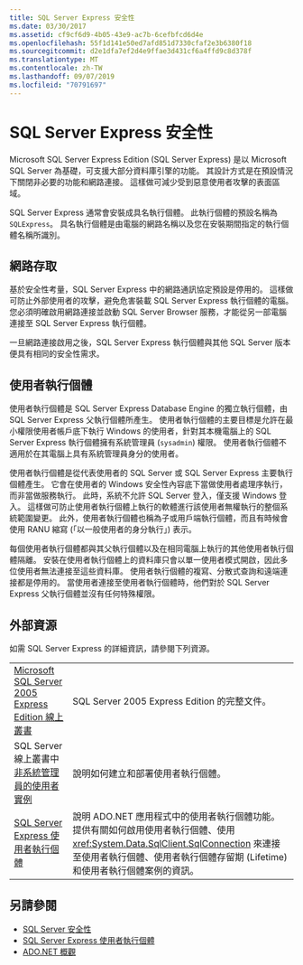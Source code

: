 ```yaml
---
title: SQL Server Express 安全性
ms.date: 03/30/2017
ms.assetid: cf9cf6d9-4b05-43e9-ac7b-6cefbfcd6d4e
ms.openlocfilehash: 55f1d141e50ed7afd851d7330cfaf2e3b6380f18
ms.sourcegitcommit: d2e1dfa7ef2d4e9ffae3d431cf6a4ffd9c8d378f
ms.translationtype: MT
ms.contentlocale: zh-TW
ms.lasthandoff: 09/07/2019
ms.locfileid: "70791697"
---
```

# <a name="sql-server-express-security"></a>SQL Server Express 安全性
Microsoft SQL Server Express Edition (SQL Server Express) 是以 Microsoft SQL Server 為基礎，可支援大部分資料庫引擎的功能。 其設計方式是在預設情況下關閉非必要的功能和網路連接。 這樣做可減少受到惡意使用者攻擊的表面區域。  
  
 SQL Server Express 通常會安裝成具名執行個體。 此執行個體的預設名稱為 `SQLExpress`。 具名執行個體是由電腦的網路名稱以及您在安裝期間指定的執行個體名稱所識別。  
  
## <a name="network-access"></a>網路存取  
 基於安全性考量，SQL Server Express 中的網路通訊協定預設是停用的。 這樣做可防止外部使用者的攻擊，避免危害裝載 SQL Server Express 執行個體的電腦。 您必須明確啟用網路連接並啟動 SQL Server Browser 服務，才能從另一部電腦連接至 SQL Server Express 執行個體。  
  
 一旦網路連接啟用之後，SQL Server Express 執行個體與其他 SQL Server 版本便具有相同的安全性需求。  
  
## <a name="user-instances"></a>使用者執行個體  
 使用者執行個體是 SQL Server Express Database Engine 的獨立執行個體，由 SQL Server Express 父執行個體所產生。 使用者執行個體的主要目標是允許在最小權限使用者帳戶底下執行 Windows 的使用者，針對其本機電腦上的 SQL Server Express 執行個體擁有系統管理員 (`sysadmin`) 權限。 使用者執行個體不適用於在其電腦上具有系統管理員身分的使用者。  
  
 使用者執行個體是從代表使用者的 SQL Server 或 SQL Server Express 主要執行個體產生。 它會在使用者的 Windows 安全性內容底下當做使用者處理序執行，而非當做服務執行。 此時，系統不允許 SQL Server 登入，僅支援 Windows 登入。 這樣做可防止使用者執行個體上執行的軟體進行該使用者無權執行的整個系統範圍變更。 此外，使用者執行個體也稱為子或用戶端執行個體，而且有時候會使用 RANU 縮寫 (「以一般使用者的身分執行」) 表示。  
  
 每個使用者執行個體都與其父執行個體以及在相同電腦上執行的其他使用者執行個體隔離。 安裝在使用者執行個體上的資料庫只會以單一使用者模式開啟，因此多位使用者無法連接至這些資料庫。 使用者執行個體的複寫、分散式查詢和遠端連接都是停用的。 當使用者連接至使用者執行個體時，他們對於 SQL Server Express 父執行個體並沒有任何特殊權限。  
  
## <a name="external-resources"></a>外部資源  
 如需 SQL Server Express 的詳細資訊，請參閱下列資源。  
  
|||  
|-|-|  
|[Microsoft SQL Server 2005 Express Edition 線上叢書](https://docs.microsoft.com/previous-versions/sql/sql-server-2005/ms165706(v=sql.90))|SQL Server 2005 Express Edition 的完整文件。|  
|SQL Server 線上叢書中[非系統管理員的使用者實例](https://docs.microsoft.com/previous-versions/sql/sql-server-2008/ms143684(v=sql.100))|說明如何建立和部署使用者執行個體。|  
|[SQL Server Express 使用者執行個體](sql-server-express-user-instances.md)|說明 ADO.NET 應用程式中的使用者執行個體功能。 提供有關如何啟用使用者執行個體、使用 <xref:System.Data.SqlClient.SqlConnection> 來連接至使用者執行個體、使用者執行個體存留期 (Lifetime) 和使用者執行個體案例的資訊。|  
  
## <a name="see-also"></a>另請參閱

- [SQL Server 安全性](sql-server-security.md)
- [SQL Server Express 使用者執行個體](sql-server-express-user-instances.md)
- [ADO.NET 概觀](../ado-net-overview.md)
